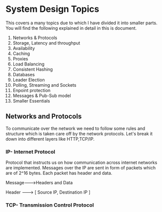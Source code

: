 # System Design Topics
This covers a many topics due to which I have divided it into smaller parts. You will find the following explained in detail in this is document.

1. Networks & Protocols
2. Storage, Latency and throughput
3. Availability
4. Caching
5. Proxies 
6. Load Balancing
7. Consistent Hashing
8. Databases
9. Leader Election
10. Polling, Streaming and Sockets
11. Enpoint protection
12. Messages & Pub-Sub model
13. Smaller Essentials


## Networks and Protocols
To communicate over the network we need to follow some rules and structure which is taken care off by the network protocols. Let's break it down into different layers like HTTP,TCP/IP.

### IP- Internet Protocol
Protocol that instructs us on how communication across internet networks are implemented. Messages over the IP are sent in form of packets which are of 2^16 bytes. Each packet has header and data.

Message--->Headers and Data

Header ---> [ Source IP, Destination IP ]


### TCP- Transmission Control Protocol
